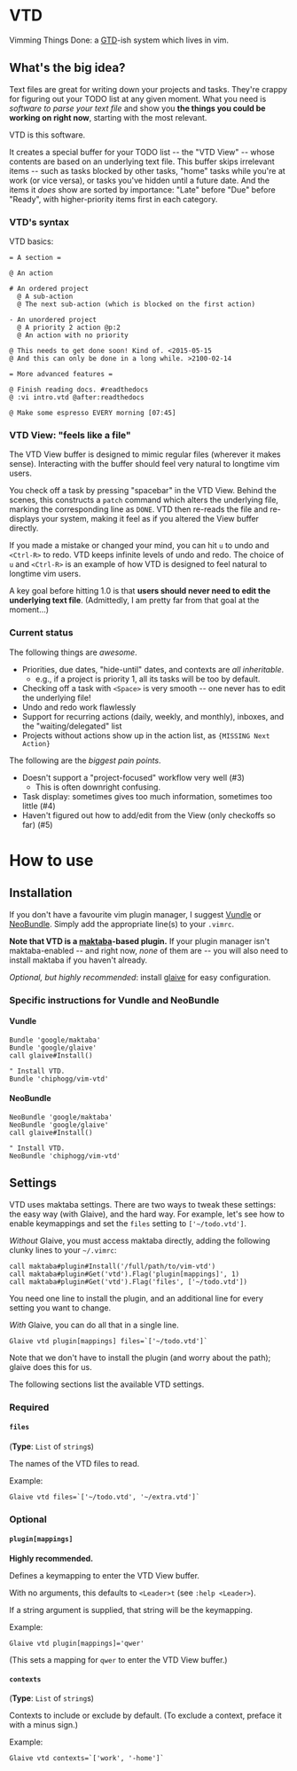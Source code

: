 # VTD

Vimming Things Done: a [GTD](http://gettingthingsdone.com/)-ish system
which lives in vim.

## What's the big idea?

Text files are great for writing down your projects and tasks.  They're crappy
for figuring out your TODO list at any given moment.  What you need is _software
to parse your text file_ and show you **the things you could be working on
right now**, starting with the most relevant.

VTD is this software.

It creates a special buffer for your TODO list -- the "VTD View" -- whose
contents are based on an underlying text file.  This buffer skips irrelevant
items  -- such as tasks blocked by other tasks, "home" tasks while you're at
work (or vice versa), or tasks you've hidden until a future date.  And the items
it _does_ show are sorted by importance: "Late" before "Due" before "Ready",
with higher-priority items first in each category.

### VTD's syntax

VTD basics:

```
= A section =

@ An action

# An ordered project
  @ A sub-action
  @ The next sub-action (which is blocked on the first action)

- An unordered project
  @ A priority 2 action @p:2
  @ An action with no priority

@ This needs to get done soon! Kind of. <2015-05-15
@ And this can only be done in a long while. >2100-02-14

= More advanced features =

@ Finish reading docs. #readthedocs
@ :vi intro.vtd @after:readthedocs

@ Make some espresso EVERY morning [07:45]
```

### VTD View: "feels like a file"

The VTD View buffer is designed to mimic regular files (wherever it makes
sense). Interacting with the buffer should feel very natural to longtime vim
users.

You check off a task by pressing "spacebar" in the VTD View.  Behind the scenes,
this constructs a `patch` command which alters the underlying file, marking the
corresponding line as `DONE`.  VTD then re-reads the file and re-displays your
system, making it feel as if you altered the View buffer directly.

If you made a mistake or changed your mind, you can hit `u` to undo and
`<Ctrl-R>` to redo.  VTD keeps infinite levels of undo and redo.  The choice of
`u` and `<Ctrl-R>` is an example of how VTD is designed to feel natural to
longtime vim users.

A key goal before hitting 1.0 is that **users should never need to edit the
underlying text file**. (Admittedly, I am pretty far from that goal at the
moment...)

### Current status

The following things are _awesome_.

- Priorities, due dates, "hide-until" dates, and contexts are _all inheritable_.
  - e.g., if a project is priority 1, all its tasks will be too by default.
- Checking off a task with `<Space>` is very smooth -- one never has to edit
  the underlying file!
- Undo and redo work flawlessly
- Support for recurring actions (daily, weekly, and monthly), inboxes, and the
  "waiting/delegated" list
- Projects without actions show up in the action list, as `{MISSING Next
  Action}`

The following are the _biggest pain points_.
- Doesn't support a "project-focused" workflow very well (#3)
  - This is often downright confusing.
- Task display: sometimes gives too much information, sometimes too little (#4)
- Haven't figured out how to add/edit from the View (only checkoffs so far) (#5)

# How to use

## Installation

If you don't have a favourite vim plugin manager, I suggest
[Vundle](https://github.com/gmarik/vundle) or
[NeoBundle](https://github.com/Shougo/neobundle.vim).
Simply add the appropriate line(s) to your `.vimrc`.

**Note that VTD is a [maktaba](https://github.com/google/maktaba)-based
plugin.**  If your plugin manager isn't maktaba-enabled -- and right now, _none_
of them are -- you will also need to install maktaba if you haven't already.

_Optional, but highly recommended_: install [glaive](https://github.com/google/glaive)
for easy configuration.

### Specific instructions for Vundle and NeoBundle

#### Vundle

```vim
Bundle 'google/maktaba'
Bundle 'google/glaive'
call glaive#Install()

" Install VTD.
Bundle 'chiphogg/vim-vtd'
```

#### NeoBundle
```vim
NeoBundle 'google/maktaba'
NeoBundle 'google/glaive'
call glaive#Install()

" Install VTD.
NeoBundle 'chiphogg/vim-vtd'
```

## Settings

VTD uses maktaba settings.  There are two ways to tweak these settings: the easy
way (with Glaive), and the hard way.  For example, let's see how to enable
keymappings and set the `files` setting to `['~/todo.vtd']`.

_Without_ Glaive, you must access maktaba directly, adding the following clunky
lines to your `~/.vimrc`:
```vim
call maktaba#plugin#Install('/full/path/to/vim-vtd')
call maktaba#plugin#Get('vtd').Flag('plugin[mappings]', 1)
call maktaba#plugin#Get('vtd').Flag('files', ['~/todo.vtd'])
```
You need one line to install the plugin, and an additional line for every
setting you want to change.

_With_ Glaive, you can do all that in a single line.
```vim
Glaive vtd plugin[mappings] files=`['~/todo.vtd']`
```
Note that we don't have to install the plugin (and worry about the path); glaive
does this for us.

The following sections list the available VTD settings.

### Required

#### `files`

(**Type**: `List` of `string`s)

The names of the VTD files to read.

Example:
```vim
Glaive vtd files=`['~/todo.vtd', '~/extra.vtd']`
```

### Optional

#### `plugin[mappings]`

**Highly recommended.**

Defines a keymapping to enter the VTD View buffer.

With no arguments, this defaults to `<Leader>t` (see `:help <Leader>`).

If a string argument is supplied, that string will be the keymapping.

Example:
```vim
Glaive vtd plugin[mappings]='qwer'
```
(This sets a mapping for `qwer` to enter the VTD View buffer.)

#### `contexts`

(**Type**: `List` of `string`s)

Contexts to include or exclude by default.
(To exclude a context, preface it with a minus sign.)

Example:
```vim
Glaive vtd contexts=`['work', '-home']`
```


